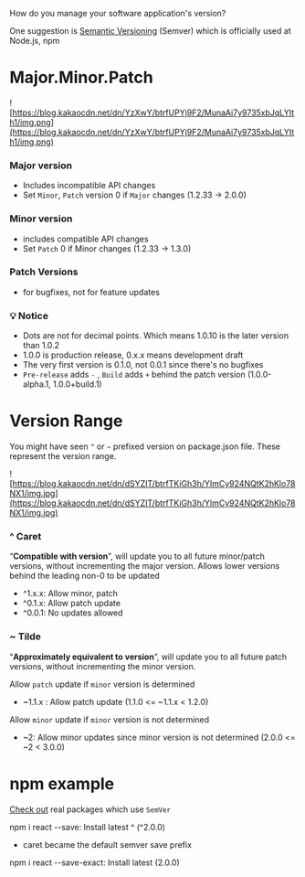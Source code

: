 How do you manage your software application's version?

One suggestion is [Semantic Versioning](https://semver.org/) (Semver) which is officially used at Node.js, npm

# Major.Minor.Patch

![https://blog.kakaocdn.net/dn/YzXwY/btrfUPYj9F2/MunaAi7y9735xbJqLYIth1/img.png](https://blog.kakaocdn.net/dn/YzXwY/btrfUPYj9F2/MunaAi7y9735xbJqLYIth1/img.png)

### **Major version**

- Includes incompatible API changes
- Set `Minor`, `Patch` version 0 if `Major` changes (1.2.33 -> 2.0.0)

### **Minor version**

- includes compatible API changes
- Set `Patch` 0 if Minor changes (1.2.33 -> 1.3.0)

### **Patch Versions**

- for bugfixes, not for feature updates

### 💡 Notice

- Dots are not for decimal points. Which means 1.0.10 is the later version than 1.0.2
- 1.0.0 is production release, 0.x.x means development draft
- The very first version is 0.1.0, not 0.0.1 since there's no bugfixes
- `Pre-release` adds `-` , `Build` adds `+` behind the patch version (1.0.0-alpha.1, 1.0.0+build.1)

# Version Range

You might have seen `^` or `~` prefixed version on package.json file. These represent the version range.

![https://blog.kakaocdn.net/dn/dSYZIT/btrfTKiGh3h/YImCy924NQtK2hKlo78NX1/img.jpg](https://blog.kakaocdn.net/dn/dSYZIT/btrfTKiGh3h/YImCy924NQtK2hKlo78NX1/img.jpg)

### ^ Caret

“**Compatible with version**”, will update you to all future minor/patch versions, without incrementing the major version. Allows lower versions behind the leading non-0 to be updated

- ^1.x.x: Allow minor, patch
- ^0.1.x: Allow patch update
- ^0.0.1: No updates allowed

### ~ Tilde

“**Approximately equivalent to version**”, will update you to all future patch versions, without incrementing the minor version.

Allow `patch` update if `minor` version is determined

- ~1.1.x : Allow patch update (1.1.0 <= ~1.1.x < 1.2.0)

Allow `minor` update if `minor` version is not determined

- ~2: Allow minor updates since minor version is not determined (2.0.0 <= ~2 < 3.0.0)

# npm example

[Check out](https://semver.npmjs.com/) real packages which use `SemVer`

npm i react --save: Install latest ^ (^2.0.0)

- caret became the default semver save prefix

npm i react --save-exact: Install latest (2.0.0)
